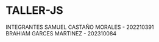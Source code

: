 # TALLER-JS
INTEGRANTES SAMUEL CASTAÑO MORALES   - 202210391                                                                             
BRAHIAM GARCES MARTINEZ  - 202310084
